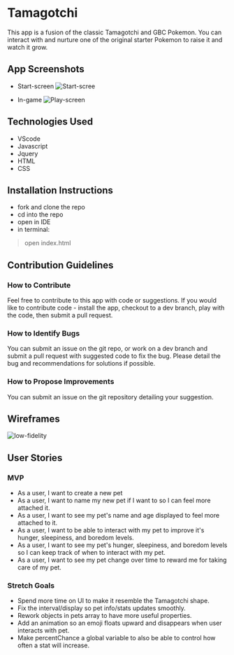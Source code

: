 # Tamagotchi

This app is a fusion of the classic Tamagotchi and GBC Pokemon. You can interact with and  nurture one of the original starter Pokemon to raise it and watch it grow.

## App Screenshots

* Start-screen
![Start-scree](https://tinyimg.io/i/RsE9t4O.png)

* In-game
![Play-screen](https://tinyimg.io/i/RzEdHob.png)

## Technologies Used

* VScode
* Javascript
* Jquery
* HTML
* CSS

## Installation Instructions

* fork and clone the repo
* cd into the repo
* open in IDE
* in terminal:

> open index.html

## Contribution Guidelines

### How to Contribute

Feel free to contribute to this app with code or suggestions. If you would like to contribute code - install the app, checkout to a dev branch, play with the code, then submit a pull request.

### How to Identify Bugs

You can submit an issue on the git repo, or work on a dev branch and submit a pull request with suggested code to fix the bug. Please detail the bug and recommendations for solutions if possible.

### How to Propose Improvements

You can submit an issue on the git repository detailing your suggestion.

## Wireframes

![low-fidelity](http://tinyimg.io/i/qOPo6Uu.png)

## User Stories

### MVP

- As a user, I want to create a new pet
- As a user, I want to name my new pet if I want to so I can feel more attached it.
- As a user, I want to see my pet's name and age displayed to feel more attached to it.
- As a user, I want to be able to interact with my pet to improve it's hunger, sleepiness, and boredom levels.
- As a user, I want to see my pet's hunger, sleepiness, and boredom levels so I can keep track of when to interact with my pet.
- As a user, I want to see my pet change over time to reward me for taking care of my pet.

### Stretch Goals
- Spend more time on UI to make it resemble the Tamagotchi shape.
- Fix the interval/display so pet info/stats updates smoothly.
- Rework objects in pets array to have more useful properties.
- Add an animation so an emoji floats upward and disappears when user interacts with pet.
- Make percentChance a global variable to also be able to control how often a stat will increase.